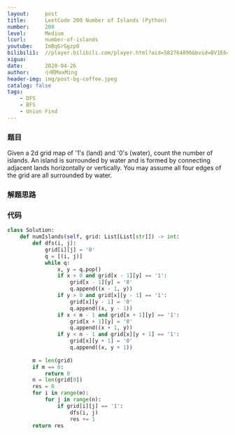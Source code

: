 ```yaml
---
layout:     post
title:      LeetCode 200 Number of Islands (Python)
number:     200
level:      Medium
lcurl:      number-of-islands
youtube:    ImBqGrGgzp0
bilibili1:  //player.bilibili.com/player.html?aid=582764896&bvid=BV1E64y1T7Nk&cid=179580114&page=1
xigua:      
date:       2020-04-26
author:     小明MaxMing
header-img: img/post-bg-coffee.jpeg
catalog: false
tags:
    - DFS
    - BFS
    - Union Find
---
```


### 题目

Given a 2d grid map of '1's (land) and '0's (water), count the number of islands. An island is surrounded by water and is formed by connecting adjacent lands horizontally or vertically. You may assume all four edges of the grid are all surrounded by water.

### 解题思路



### 代码
```python
class Solution:
    def numIslands(self, grid: List[List[str]]) -> int:
        def dfs(i, j):
            grid[i][j] = '0'
            q = [(i, j)]
            while q:
                x, y = q.pop()
                if x > 0 and grid[x - 1][y] == '1':
                    grid[x - 1][y] = '0'
                    q.append((x - 1, y))
                if y > 0 and grid[x][y - 1] == '1':
                    grid[x][y - 1] = '0'
                    q.append((x, y - 1))
                if x < m - 1 and grid[x + 1][y] == '1':
                    grid[x + 1][y] = '0'
                    q.append((x + 1, y))
                if y < n - 1 and grid[x][y + 1] == '1':
                    grid[x][y + 1] = '0'
                    q.append((x, y + 1))
                
        m = len(grid)
        if m == 0:
            return 0
        n = len(grid[0])
        res = 0
        for i in range(m):
            for j in range(n):
                if grid[i][j] == '1':
                    dfs(i, j)
                    res += 1
        return res
```